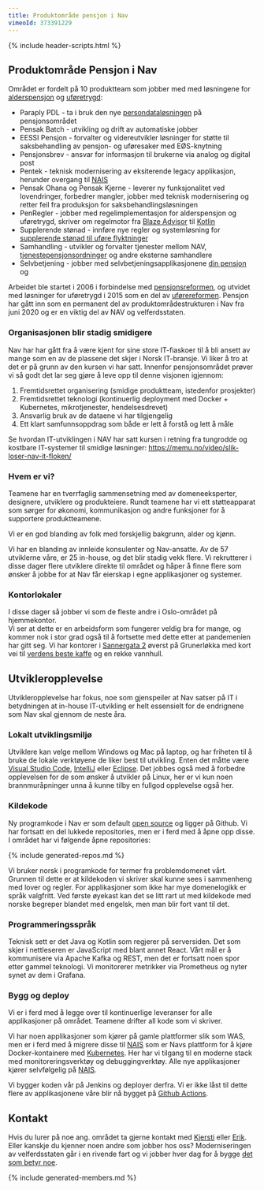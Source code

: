 ```yaml
---
title: Produktområde pensjon i Nav
vimeoId: 373391229
---
```

{% include header-scripts.html %}

## Produktområde Pensjon i Nav
Området er fordelt på 10 produktteam som jobber med med løsningene for [alderspensjon] og [uføretrygd]:

* Paraply PDL - ta i bruk den nye [persondataløsningen] på pensjonsområdet
* Pensak Batch - utvikling og drift av automatiske jobber
* EESSI Pensjon - forvalter og videreutvikler løsninger for støtte til saksbehandling av pensjon- og uføresaker med EØS-knytning
* Pensjonsbrev - ansvar for informasjon til brukerne via analog og digital post
* Pentek - teknisk modernisering av eksiterende legacy applikasjon, herunder overgang til [NAIS]
* Pensak Ohana og Pensak Kjerne - leverer ny funksjonalitet ved lovendringer, forbedrer mangler, jobber med teknisk modernisering og retter feil fra produksjon for saksbehandlingsløsningen
* PenRegler - jobber med regelimplementasjon for alderspensjon og uføretrygd, skriver om regelmotor fra [Blaze Advisor] til [Kotlin]
* Supplerende stønad - innføre nye regler og systemløsning for [supplerende stønad til uføre flyktninger]
* Samhandling - utvikler og forvalter tjenester mellom NAV, [tjenestepensjonsordninger] og andre eksterne samhandlere
* Selvbetjening - jobber med selvbetjeningsapplikasjonene [din pensjon] og 

Arbeidet ble startet i 2006 i forbindelse med [pensjonsreformen], og 
utvidet med løsninger for uføretrygd i 2015 som en del av [uførereformen]. Pensjon har
gått inn som en permanent del av produktområdestrukturen i Nav fra
juni 2020 og er en viktig del av NAV og velferdsstaten.

### Organisasjonen blir stadig smidigere
Nav har har gått fra å være kjent for sine store IT-fiaskoer til å bli
ansett av mange som en av de plassene det skjer i Norsk IT-bransje. Vi
liker å tro at det er på grunn av den kursen vi har satt. Innenfor
pensjonsområdet prøver vi så godt det lar seg gjøre å leve opp til
denne visjonen igjennom:

1. Fremtidsrettet organisering (smidige produktteam, istedenfor prosjekter)
2. Fremtidsrettet teknologi (kontinuerlig deployment med Docker + Kubernetes, mikrotjenester, hendelsesdrevet)
3. Ansvarlig bruk av de dataene vi har tilgjengelig
4. Ett klart samfunnsoppdrag som både er lett å forstå og lett å måle

Se hvordan IT-utviklingen i NAV har satt kursen i retning fra tungrodde og
kostbare IT-systemer til smidige løsninger: <https://memu.no/video/slik-loser-nav-it-floken/>

### Hvem er vi?
Teamene har en tverrfaglig sammensetning med av domeneeksperter, designere,
utviklere og produkteiere. Rundt teamene har vi ett støtteapparat som sørger
for økonomi, kommunikasjon og andre funksjoner for å supportere produktteamene.

Vi er en god blanding av folk med forskjellig bakgrunn, alder og kjønn.

Vi har en blanding av innleide konsulenter og Nav-ansatte. Av de 57 utviklerne våre, er 25 in-house, og det
blir stadig vekk flere. Vi rekrutterer i disse dager flere utviklere direkte til området og håper å finne
flere som ønsker å jobbe for at Nav får eierskap i egne applikasjoner og systemer.

### Kontorlokaler
I disse dager så jobber vi som de fleste andre i Oslo-området på hjemmekontor.  
Vi ser at dette er en arbeidsform som fungerer veldig bra for mange, og kommer nok i 
stor grad også til å fortsette med dette etter at pandemenien har gitt seg. 
Vi har kontorer i [Sannergata 2] øverst på Grunerløkka med kort vei til [verdens beste 
kaffe] og en rekke vannhull. 

## Utvikleropplevelse
Utvikleropplevelse har fokus, noe som gjenspeiler at Nav satser på IT i betydningen at in-house IT-utvikling
er helt essensielt for de endrignene som Nav skal gjennom de neste åra.

### Lokalt utviklingsmiljø
Utviklere kan velge mellom Windows og Mac på laptop, og har friheten til å bruke de lokale verktøyene de liker best til
utvikling. Enten det måtte være [Visual Studio Code], [IntelliJ] eller [Eclipse]. Det jobbes også med
å forbedre opplevelsen for de som ønsker å utvikler på Linux, her er vi kun noen brannmuråpninger unna å kunne tilby
en fullgod opplevelse også her.

### Kildekode
Ny programkode i Nav er som default [open source] og ligger på Github. Vi har fortsatt en del lukkede repositories, men er i ferd med 
å åpne opp disse. I området har vi følgende åpne repositories:

{% include generated-repos.md %}

Vi bruker norsk i programkode for termer fra problemdomenet vårt. Grunnen til dette er at kildekoden vi skriver
skal kunne sees i sammenheng med lover og regler. For applikasjoner som ikke har mye domenelogikk er språk valgfritt.
Ved første øyekast kan det se litt rart ut med kildekode med norske begreper blandet med engelsk, men man blir fort
vant til det.

### Programmeringsspråk
Teknisk sett er det Java og Kotlin som regjerer på serversiden. Det som skjer i nettleseren er JavaScript 
med blant annet React. Vårt mål er å kommunisere via Apache Kafka og REST, men det er fortsatt noen spor etter gammel teknologi.
Vi monitorerer metrikker via Prometheus og nyter synet av dem i Grafana. 

### Bygg og deploy
Vi er i ferd med å legge over til kontinuerlige leveranser for alle applikasjoner på området. 
Teamene drifter all kode som vi skriver.

Vi har noen applikasjoner som kjører på gamle plattformer slik som WAS, men er i ferd med å migrere 
disse til [NAIS] som er Navs plattform for å kjøre Docker-kontainere med
[Kubernetes]. Her har vi tilgang til en moderne stack med monitoreringsverktøy og debuggingverktøy.
Alle nye applikasjoner kjører selvfølgelig på [NAIS]. 

Vi bygger koden vår på Jenkins og deployer derfra. Vi er ikke låst til
dette flere av applikasjonene våre blir nå bygget på [Github Actions].


## Kontakt
Hvis du lurer på noe ang. området ta gjerne kontakt med [Kjersti] eller
[Erik]. Eller kanskje du kjenner noen andre som jobber hos oss?
Moderniseringen av velferdsstaten går i en rivende fart og vi
jobber hver dag for å bygge [det som betyr noe].

{% include generated-members.md %}

[det som betyr noe]: https://www.detsombetyrnoe.no
[Eclipse]: https://www.eclipse.org/
[Github Actions]: https://github.com/features/actions
[IntelliJ]: https://www.jetbrains.com/idea/
[Kafka]: https://kafka.apache.org/
[open source]: https://github.com/navikt/offentlig/blob/master/OpenSource.md
[Kubernetes]: https://kubernetes.io/
[NAIS]: https://nais.io/
[NAV løser IT-flokene]: https://memu.no/video/slik-loser-nav-it-floken/
[NAVs designsystem]: https://design.nav.no/
[Postgresql]: https://www.postgresql.org
[React]: https://reactjs.org/
[Spring Boot]: https://spring.io/projects/spring-boot
[TypeScript]: https://www.typescriptlang.org/
[Visual Studio Code]: https://code.visualstudio.com/
[alderspensjon]:https://www.nav.no/no/person/pensjon/alderspensjon
[uføretrygd]: https://www.nav.no/no/person/pensjon/uforetrygd
[persondataløsningen]: https://navikt.github.io/pdl/
[Blaze Advisor]: https://www.fico.com/en/products/fico-blaze-advisor-decision-rules-management-system
[Kotlin]: https://kotlinlang.org/
[supplerende stønad til uføre flyktninger]: https://www.regjeringen.no/no/dokumenter/prop.-10-l-20192020/id2676058/?ch=7
[tjenestepensjonsordninger]: https://www.nav.no/no/person/pensjon/andre-pensjonsordninger/tjenestepensjon
[din pensjon]: https://www.nav.no/no/person/pensjon/hva-kan-jeg-fa-i-pensjon
[din uføretrygd]: https://www.nav.no/soknader/nb/person/helse/uforetrygd
[pensjonsreformen]: https://www.regjeringen.no/no/tema/pensjon-trygd-og-sosiale-tjenester/pensjonsreform/id86731/
[uførereformen]: https://no.wikipedia.org/wiki/Uf%C3%B8rereformen
[Sannergata 2]:  https://www.google.com/maps/place/Sannergata+2,+0557+Oslo/@59.9285629,10.7562752,17z/data=!3m1!4b1!4m5!3m4!1s0x46416e6ea94f8e0b:0x3d9627259cdc1e31!8m2!3d59.9285629!4d10.7584639
[verdens beste kaffe]: https://www.instagram.com/explore/locations/66107785/supreme-roastworks/?hl=nb
[Kjersti]: mailto:kjersti.monland@nav.no
[Erik]: mailto:erik.haug@nav.no
